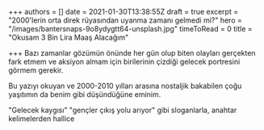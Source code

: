 +++
authors = []
date = 2021-01-30T13:38:55Z
draft = true
excerpt = "2000'lerin orta direk rüyasından uyanma zamanı gelmedi mi?"
hero = "/images/bantersnaps-9o8ydygtt64-unsplash.jpg"
timeToRead = 0
title = "Okusam 3 Bin Lira Maaş Alacağım"

+++
Bazı zamanlar gözümün önünde her gün olup biten olayları gerçekten fark etmem ve aksiyon almam için birilerinin çizdiği gelecek portresini görmem gerekir. 

Bu yazıyı okuyan ve 2000-2010 yılları arasına nostaljik bakabilen çoğu yaşıtımın da benim gibi düşündüğüne eminim.

"Gelecek kaygısı" "gençler çıkış yolu arıyor" gibi sloganlarla, anahtar kelimelerden hallice 